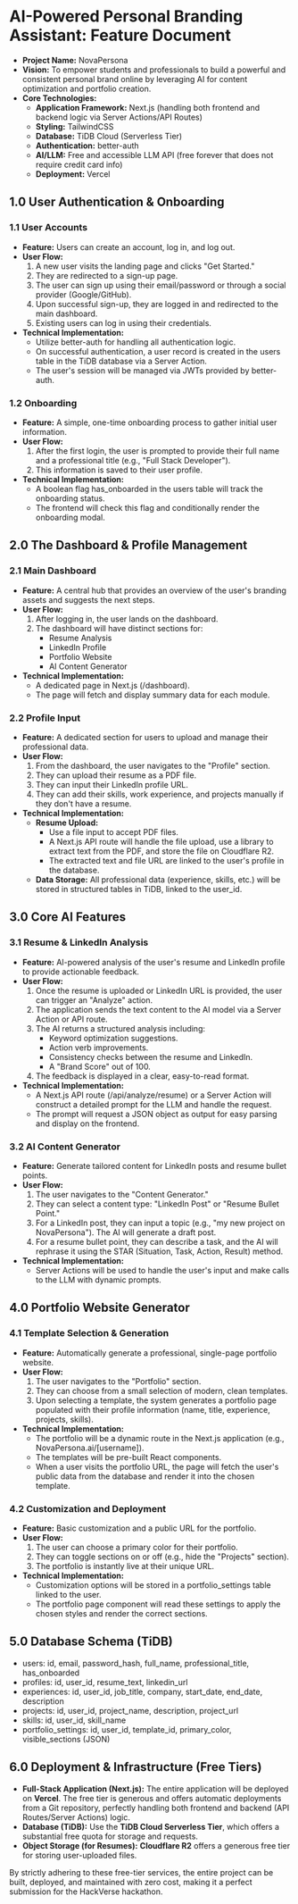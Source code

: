 # **AI-Powered Personal Branding Assistant: Feature Document**

- **Project Name:** NovaPersona
- **Vision:** To empower students and professionals to build a powerful and consistent personal brand online by leveraging AI for content optimization and portfolio creation.
- **Core Technologies:**
  - **Application Framework:** Next.js (handling both frontend and backend logic via Server Actions/API Routes)
  - **Styling:** TailwindCSS
  - **Database:** TiDB Cloud (Serverless Tier)
  - **Authentication:** better-auth
  - **AI/LLM:** Free and accessible LLM API (free forever that does not require credit card info)
  - **Deployment:** Vercel

## **1.0 User Authentication & Onboarding**

### **1.1 User Accounts**

- **Feature:** Users can create an account, log in, and log out.
- **User Flow:**
  1. A new user visits the landing page and clicks "Get Started."
  2. They are redirected to a sign-up page.
  3. The user can sign up using their email/password or through a social provider (Google/GitHub).
  4. Upon successful sign-up, they are logged in and redirected to the main dashboard.
  5. Existing users can log in using their credentials.
- **Technical Implementation:**
  - Utilize better-auth for handling all authentication logic.
  - On successful authentication, a user record is created in the users table in the TiDB database via a Server Action.
  - The user's session will be managed via JWTs provided by better-auth.

### **1.2 Onboarding**

- **Feature:** A simple, one-time onboarding process to gather initial user information.
- **User Flow:**
  1. After the first login, the user is prompted to provide their full name and a professional title (e.g., "Full Stack Developer").
  2. This information is saved to their user profile.
- **Technical Implementation:**
  - A boolean flag has_onboarded in the users table will track the onboarding status.
  - The frontend will check this flag and conditionally render the onboarding modal.

## **2.0 The Dashboard & Profile Management**

### **2.1 Main Dashboard**

- **Feature:** A central hub that provides an overview of the user's branding assets and suggests the next steps.
- **User Flow:**
  1. After logging in, the user lands on the dashboard.
  2. The dashboard will have distinct sections for:
     - Resume Analysis
     - LinkedIn Profile
     - Portfolio Website
     - AI Content Generator
- **Technical Implementation:**
  - A dedicated page in Next.js (/dashboard).
  - The page will fetch and display summary data for each module.

### **2.2 Profile Input**

- **Feature:** A dedicated section for users to upload and manage their professional data.
- **User Flow:**
  1. From the dashboard, the user navigates to the "Profile" section.
  2. They can upload their resume as a PDF file.
  3. They can input their LinkedIn profile URL.
  4. They can add their skills, work experience, and projects manually if they don't have a resume.
- **Technical Implementation:**
  - **Resume Upload:**
    - Use a file input to accept PDF files.
    - A Next.js API route will handle the file upload, use a library to extract text from the PDF, and store the file on Cloudflare R2.
    - The extracted text and file URL are linked to the user's profile in the database.
  - **Data Storage:** All professional data (experience, skills, etc.) will be stored in structured tables in TiDB, linked to the user_id.

## **3.0 Core AI Features**

### **3.1 Resume & LinkedIn Analysis**

- **Feature:** AI-powered analysis of the user's resume and LinkedIn profile to provide actionable feedback.
- **User Flow:**
  1. Once the resume is uploaded or LinkedIn URL is provided, the user can trigger an "Analyze" action.
  2. The application sends the text content to the AI model via a Server Action or API route.
  3. The AI returns a structured analysis including:
     - Keyword optimization suggestions.
     - Action verb improvements.
     - Consistency checks between the resume and LinkedIn.
     - A "Brand Score" out of 100\.
  4. The feedback is displayed in a clear, easy-to-read format.
- **Technical Implementation:**
  - A Next.js API route (/api/analyze/resume) or a Server Action will construct a detailed prompt for the LLM and handle the request.
  - The prompt will request a JSON object as output for easy parsing and display on the frontend.

### **3.2 AI Content Generator**

- **Feature:** Generate tailored content for LinkedIn posts and resume bullet points.
- **User Flow:**
  1. The user navigates to the "Content Generator."
  2. They can select a content type: "LinkedIn Post" or "Resume Bullet Point."
  3. For a LinkedIn post, they can input a topic (e.g., "my new project on NovaPersona"). The AI will generate a draft post.
  4. For a resume bullet point, they can describe a task, and the AI will rephrase it using the STAR (Situation, Task, Action, Result) method.
- **Technical Implementation:**
  - Server Actions will be used to handle the user's input and make calls to the LLM with dynamic prompts.

## **4.0 Portfolio Website Generator**

### **4.1 Template Selection & Generation**

- **Feature:** Automatically generate a professional, single-page portfolio website.
- **User Flow:**
  1. The user navigates to the "Portfolio" section.
  2. They can choose from a small selection of modern, clean templates.
  3. Upon selecting a template, the system generates a portfolio page populated with their profile information (name, title, experience, projects, skills).
- **Technical Implementation:**
  - The portfolio will be a dynamic route in the Next.js application (e.g., NovaPersona.ai/\[username\]).
  - The templates will be pre-built React components.
  - When a user visits the portfolio URL, the page will fetch the user's public data from the database and render it into the chosen template.

### **4.2 Customization and Deployment**

- **Feature:** Basic customization and a public URL for the portfolio.
- **User Flow:**
  1. The user can choose a primary color for their portfolio.
  2. They can toggle sections on or off (e.g., hide the "Projects" section).
  3. The portfolio is instantly live at their unique URL.
- **Technical Implementation:**
  - Customization options will be stored in a portfolio_settings table linked to the user.
  - The portfolio page component will read these settings to apply the chosen styles and render the correct sections.

## **5.0 Database Schema (TiDB)**

- users: id, email, password_hash, full_name, professional_title, has_onboarded
- profiles: id, user_id, resume_text, linkedin_url
- experiences: id, user_id, job_title, company, start_date, end_date, description
- projects: id, user_id, project_name, description, project_url
- skills: id, user_id, skill_name
- portfolio_settings: id, user_id, template_id, primary_color, visible_sections (JSON)

## **6.0 Deployment & Infrastructure (Free Tiers)**

- **Full-Stack Application (Next.js):** The entire application will be deployed on **Vercel**. The free tier is generous and offers automatic deployments from a Git repository, perfectly handling both frontend and backend (API Routes/Server Actions) logic.
- **Database (TiDB):** Use the **TiDB Cloud Serverless Tier**, which offers a substantial free quota for storage and requests.
- **Object Storage (for Resumes):** **Cloudflare R2** offers a generous free tier for storing user-uploaded files.

By strictly adhering to these free-tier services, the entire project can be built, deployed, and maintained with zero cost, making it a perfect submission for the HackVerse hackathon.
